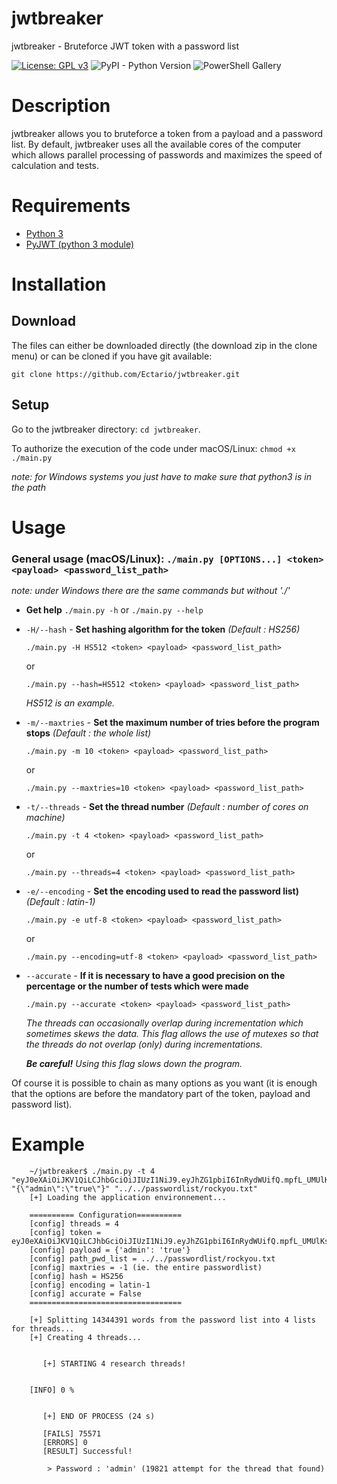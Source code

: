 # jwtbreaker
jwtbreaker - Bruteforce JWT token with a password list

[![License: GPL v3](https://img.shields.io/badge/License-GPL%20v3-blue.svg)](http://www.gnu.org/licenses/gpl-3.0)
![PyPI - Python Version](https://img.shields.io/pypi/pyversions/PyJWT)
![PowerShell Gallery](https://img.shields.io/powershellgallery/p/DNS.1.1.1.1)

# Description
jwtbreaker allows you to bruteforce a token from a payload and a password list. By default, jwtbreaker uses all the available cores of the computer which allows parallel processing of passwords and maximizes the speed of calculation and tests.

# Requirements

- [Python 3](https://www.python.org/downloads/)
- [PyJWT (python 3 module)](https://pypi.org/project/PyJWT/)

# Installation

## Download
The files can either be downloaded directly (the download zip in the clone menu) or can be cloned if you have git available:

 `git clone https://github.com/Ectario/jwtbreaker.git`

## Setup
Go to the jwtbreaker directory: `cd jwtbreaker`.

To authorize the execution of the code under macOS/Linux: `chmod +x ./main.py`

_note: for Windows systems you just have to make sure that python3 is in the path_

# Usage
### General usage (macOS/Linux): `./main.py [OPTIONS...] <token> <payload> <password_list_path>`
_note: under Windows there are the same commands but without './'_


- __Get help__
  `./main.py -h` or `./main.py --help`

- `-H/--hash` - __Set hashing algorithm for the token__  _(Default : HS256)_

  `./main.py -H HS512 <token> <payload> <password_list_path>`

  or

  `./main.py --hash=HS512 <token> <payload> <password_list_path>`

  _HS512 is an example._


- `-m/--maxtries` - __Set the maximum number of tries before the program stops__ _(Default : the whole list)_
 
  `./main.py -m 10 <token> <payload> <password_list_path>`
 
  or

  `./main.py --maxtries=10 <token> <payload> <password_list_path>`
 

- `-t/--threads` - __Set the thread number__ _(Default : number of cores on machine)_

  `./main.py -t 4 <token> <payload> <password_list_path>`
 
  or

  `./main.py --threads=4 <token> <payload> <password_list_path>`
 

- `-e/--encoding` - __Set the encoding used to read the password list)__ _(Default : latin-1)_

  `./main.py -e utf-8 <token> <payload> <password_list_path>`
 
  or

  `./main.py --encoding=utf-8 <token> <payload> <password_list_path>`
 

- `--accurate` - __If it is necessary to have a good precision on the percentage or the number of tests which were made__
 
    `./main.py --accurate <token> <payload> <password_list_path>`
    
    _The threads can occasionally overlap during incrementation which sometimes skews the data. This flag allows the use of mutexes so that the threads do not overlap (only) during incrementations._
    
    _**Be careful!** Using this flag slows down the program._
    

Of course it is possible to chain as many options as you want (it is enough that the options are before the mandatory part of the token, payload and password list).

# Example


        ~/jwtbreaker$ ./main.py -t 4 "eyJ0eXAiOiJKV1QiLCJhbGciOiJIUzI1NiJ9.eyJhZG1pbiI6InRydWUifQ.mpfL_UMUlKsmlGiQaHEeymiSaQmych9R6t0soV5qCaw" "{\"admin\":\"true\"}" "../../passwordlist/rockyou.txt"
        [+] Loading the application environnement...
        
        ========== Configuration==========
        [config] threads = 4
        [config] token = eyJ0eXAiOiJKV1QiLCJhbGciOiJIUzI1NiJ9.eyJhZG1pbiI6InRydWUifQ.mpfL_UMUlKsmlGiQaHEeymiSaQmych9R6t0soV5qCaw
        [config] payload = {'admin': 'true'}
        [config] path_pwd_list = ../../passwordlist/rockyou.txt
        [config] maxtries = -1 (ie. the entire passwordlist)
        [config] hash = HS256
        [config] encoding = latin-1
        [config] accurate = False
        ==================================
        
        [+] Splitting 14344391 words from the password list into 4 lists for threads...
        [+] Creating 4 threads...
        
        
           [+] STARTING 4 research threads!
        
        
        [INFO] 0 %
        
        
           [+] END OF PROCESS (24 s)
        
           [FAILS] 75571
           [ERRORS] 0
           [RESULT] Successful!
        
          	> Password : 'admin' (19821 attempt for the thread that found)


